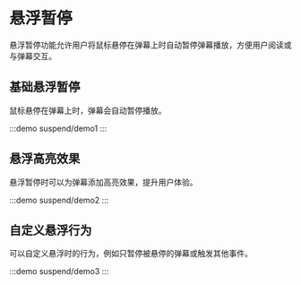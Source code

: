 # 悬浮暂停

悬浮暂停功能允许用户将鼠标悬停在弹幕上时自动暂停弹幕播放，方便用户阅读或与弹幕交互。

## 基础悬浮暂停

鼠标悬停在弹幕上时，弹幕会自动暂停播放。

:::demo
suspend/demo1
:::

## 悬浮高亮效果

悬浮暂停时可以为弹幕添加高亮效果，提升用户体验。

:::demo
suspend/demo2
:::

## 自定义悬浮行为

可以自定义悬浮时的行为，例如只暂停被悬停的弹幕或触发其他事件。

:::demo
suspend/demo3
:::
